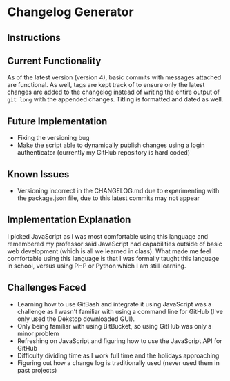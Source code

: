 # Changelog Generator

## Instructions


## Current Functionality
As of the latest version (version 4), basic commits with messages attached are functional.  As well, tags are kept track of to ensure only the latest changes are added to the changelog instead of writing the entire output of ```git long``` with the appended changes. Titling is formatted and dated as well.

## Future Implementation
* Fixing the versioning bug
* Make the script able to dynamically publish changes using a login authenticator (currently my GitHub repository is hard coded)

## Known Issues
* Versioning incorrect in the CHANGELOG.md due to experimenting with the package.json file, due to this latest commits may not appear

## Implementation Explanation
I picked JavaScript as I was most comfortable using this language and remembered my professor said JavaScript had capabilities outside of basic web development (which is all we learned in class). What made me feel comfortable using this language is that I was formally taught this language in school, versus using PHP or Python which I am still learning.

## Challenges Faced
* Learning how to use GitBash and integrate it using JavaScript was a challenge as I wasn't familiar with using a command line for GitHub (I've only used the Dekstop downloaded GUI).
* Only being familiar with using BitBucket, so using GitHub was only a minor problem
* Refreshing on JavaScript and figuring how to use the JavaScript API for GitHub
* Difficulty dividing time as I work full time and the holidays approaching
* Figuring out how a change log is traditionally used (never used them in past projects)
